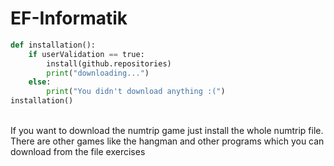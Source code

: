 # EF-Informatik

```py
def installation():
    if userValidation == true:
        install(github.repositories)
        print("downloading...")
    else:
        print("You didn't download anything :(")
installation()
```
\
If you want to download the numtrip game just install the whole numtrip file.
There are other games like the hangman and other programs which you can download from the file exercises
